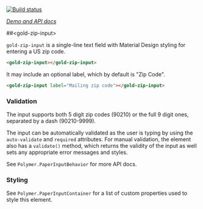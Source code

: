 
<!---

This README is automatically generated from the comments in these files:
gold-zip-input.html  zip-validator.html

Edit those files, and our readme bot will duplicate them over here!
Edit this file, and the bot will squash your changes :)

The bot does some handling of markdown. Please file a bug if it does the wrong
thing! https://github.com/PolymerLabs/tedium/issues

-->

[![Build status](https://travis-ci.org/PolymerElements/gold-zip-input.svg?branch=master)](https://travis-ci.org/PolymerElements/gold-zip-input)

_[Demo and API docs](https://elements.polymer-project.org/elements/gold-zip-input)_


##&lt;gold-zip-input&gt;

`gold-zip-input` is a single-line text field with Material Design styling
for entering a US zip code.

```html
<gold-zip-input></gold-zip-input>
```

It may include an optional label, which by default is "Zip Code".

```html
<gold-zip-input label="Mailing zip code"></gold-zip-input>
```

### Validation

The input supports both 5 digit zip codes (90210) or the full 9 digit ones,
separated by a dash (90210-9999).

The input can be automatically validated as the user is typing by using
the `auto-validate` and `required` attributes. For manual validation, the
element also has a `validate()` method, which returns the validity of the
input as well sets any appropriate error messages and styles.

See `Polymer.PaperInputBehavior` for more API docs.

### Styling

See `Polymer.PaperInputContainer` for a list of custom properties used to
style this element.



<!-- No docs for <zip-validator> found. -->
